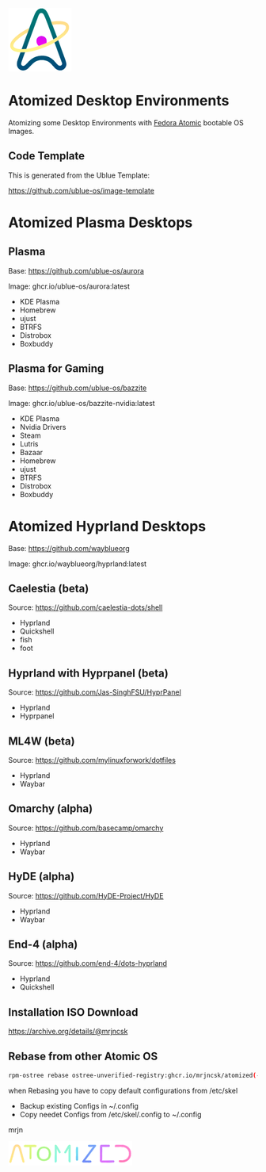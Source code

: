 ![Logo](Data/atomized/usr/share/atomized/Logo.png)

# Atomized Desktop Environments

Atomizing some Desktop Environments with [Fedora Atomic](https://fedoraproject.org/atomic-desktops) bootable OS Images.

## Code Template

This is generated from the Ublue Template:

https://github.com/ublue-os/image-template

# Atomized Plasma Desktops

## Plasma

Base: https://github.com/ublue-os/aurora

Image: ghcr.io/ublue-os/aurora:latest

- KDE Plasma
- Homebrew
- ujust
- BTRFS
- Distrobox
- Boxbuddy

## Plasma for Gaming

Base: https://github.com/ublue-os/bazzite

Image: ghcr.io/ublue-os/bazzite-nvidia:latest

- KDE Plasma
- Nvidia Drivers
- Steam
- Lutris
- Bazaar
- Homebrew
- ujust
- BTRFS
- Distrobox
- Boxbuddy

# Atomized Hyprland Desktops

Base: https://github.com/wayblueorg

Image: ghcr.io/wayblueorg/hyprland:latest

## Caelestia (beta)

Source: https://github.com/caelestia-dots/shell

- Hyprland
- Quickshell
- fish
- foot

## Hyprland with Hyprpanel (beta)

Source: https://github.com/Jas-SinghFSU/HyprPanel

- Hyprland
- Hyprpanel

## ML4W (beta)

Source: https://github.com/mylinuxforwork/dotfiles

- Hyprland
- Waybar

## Omarchy (alpha)

Source: https://github.com/basecamp/omarchy

- Hyprland
- Waybar

## HyDE (alpha)

Source: https://github.com/HyDE-Project/HyDE

- Hyprland
- Waybar

## End-4 (alpha)

Source: https://github.com/end-4/dots-hyprland

- Hyprland
- Quickshell

## Installation ISO Download

https://archive.org/details/@mrjncsk

## Rebase from other Atomic OS

```bash
rpm-ostree rebase ostree-unverified-registry:ghcr.io/mrjncsk/atomized(-desktop)(-nvidia)
```

when Rebasing you have to copy default configurations from /etc/skel
- Backup existing Configs in ~/.config
- Copy needet Configs from /etc/skel/.config to ~/.config

mrjn

![Title](Data/atomized/usr/share/atomized/Title.png)
